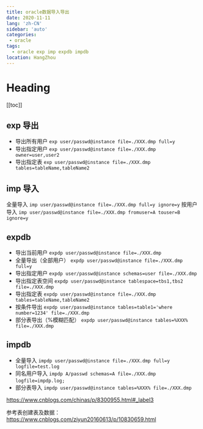 ```yaml
---
title: oracle数据导入导出
date: 2020-11-11
lang: 'zh-CN'
sidebar: 'auto'
categories:
 - oracle
tags: 
  - oracle exp imp expdb impdb
location: HangZhou
---
```


# Heading
[[toc]]


## exp 导出
  - 导出所有用户 
  `exp user/passwd@instance file=./XXX.dmp full=y`
  - 导出指定用户
  `exp user/passwd@instance file=./XXX.dmp owner=user,user2`
  - 导出指定表
  `exp user/passwd@instance file=./XXX.dmp tables=tableName,tableName2`

## imp 导入
  全量导入
  `imp user/passwd@instance file=./XXX.dmp full=y ignore=y`
  按用户导入
  `imp user/passwd@instance file=./XXX.dmp fromuser=A touser=B ignore=y`

## expdb 
  - 导出当前用户
  `expdp user/passwd@instance file=./XXX.dmp` 
  - 全量导出（全部用户） 
  `expdp user/passwd@instance file=./XXX.dmp full=y`
  - 导出指定用户
  `expdp user/passwd@instance schemas=user file=./XXX.dmp`
  - 导出指定表空间
  `expdp user/passwd@instance tablespace=tbs1,tbs2 file=./XXX.dmp`
  - 导出指定表
  `expdp user/passwd@instance file=./XXX.dmp tables=tableName,tableName2`
  - 按条件导出
  `expdp user/passwd@instance tables=table1='where number=1234' file=./XXX.dmp`
  - 部分表导出（%模糊匹配）
  `expdp user/passwd@instance tables=%XXX% file=./XXX.dmp`

## impdb
  - 全量导入
  `impdp user/passwd@instance file=./XXX.dmp full=y logfile=test.log`
  - 同名用户导入
  `impdp A/passwd schemas=A file=./XXX.dmp logfile=impdp.log;　`
  - 部分表导入
  `impdp user/passwd@instance tables=%XXX% file=./XXX.dmp`


https://www.cnblogs.com/chinas/p/8300955.html#_label3


参考表创建表及数据：https://www.cnblogs.com/ziyun20160613/p/10830659.html